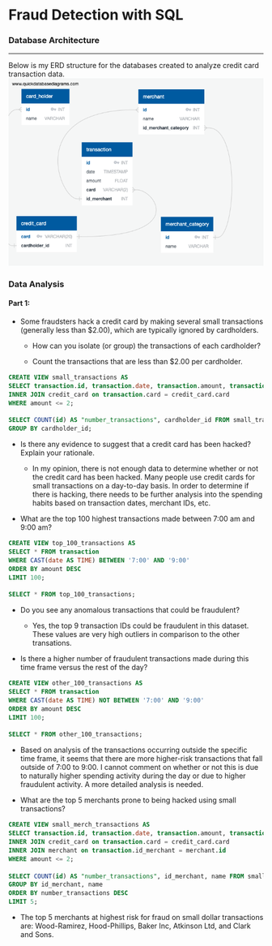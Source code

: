 # Fraud Detection with SQL

### Database Architecture
---
Below is my ERD structure for the databases created to analyze credit card transaction data.
![ERD](ERD-Image.PNG)

### Data Analysis
#### Part 1:
* Some fraudsters hack a credit card by making several small transactions (generally less than $2.00), which are typically ignored by cardholders. 

  * How can you isolate (or group) the transactions of each cardholder?

  * Count the transactions that are less than $2.00 per cardholder.

```SQL
CREATE VIEW small_transactions AS
SELECT transaction.id, transaction.date, transaction.amount, transaction.card, credit_card.cardholder_id FROM transaction
INNER JOIN credit_card on transaction.card = credit_card.card
WHERE amount <= 2;

SELECT COUNT(id) AS "number_transactions", cardholder_id FROM small_transactions
GROUP BY cardholder_id;
```

* Is there any evidence to suggest that a credit card has been hacked? Explain your rationale.
    * In my opinion, there is not enough data to determine whether or not the credit card has been hacked. Many people use credit cards for small transactions on a day-to-day basis. In order to determine if there is hacking, there needs to be further analysis into the spending habits based on transaction dates, merchant IDs, etc.

* What are the top 100 highest transactions made between 7:00 am and 9:00 am?

```SQL
CREATE VIEW top_100_transactions AS
SELECT * FROM transaction
WHERE CAST(date AS TIME) BETWEEN '7:00' AND '9:00'
ORDER BY amount DESC
LIMIT 100;

SELECT * FROM top_100_transactions;
```

  * Do you see any anomalous transactions that could be fraudulent?

    * Yes, the top 9 transaction IDs could be fraudulent in this dataset. These values are very high outliers in comparison to the other transations.

  * Is there a higher number of fraudulent transactions made during this time frame versus the rest of the day?

  ```SQL
  CREATE VIEW other_100_transactions AS
SELECT * FROM transaction
WHERE CAST(date AS TIME) NOT BETWEEN '7:00' AND '9:00'
ORDER BY amount DESC
LIMIT 100;

SELECT * FROM other_100_transactions;
```
  * Based on analysis of the transactions occurring outside the specific time frame, it seems that there are more higher-risk transactions that fall outside of 7:00 to 9:00. I cannot comment on whether or not this is due to naturally higher spending activity during the day or due to higher fraudulent activity. A more detailed analysis is needed.

  * What are the top 5 merchants prone to being hacked using small transactions?

  ```SQL
CREATE VIEW small_merch_transactions AS
SELECT transaction.id, transaction.date, transaction.amount, transaction.card, credit_card.cardholder_id, transaction.id_merchant, merchant.name FROM transaction
INNER JOIN credit_card on transaction.card = credit_card.card
INNER JOIN merchant on transaction.id_merchant = merchant.id
WHERE amount <= 2;

SELECT COUNT(id) AS "number_transactions", id_merchant, name FROM small_merch_transactions
GROUP BY id_merchant, name
ORDER BY number_transactions DESC
LIMIT 5;
  ```

* The top 5 merchants at highest risk for fraud on small dollar transactions are: Wood-Ramirez, Hood-Phillips, Baker Inc, Atkinson Ltd, and Clark and Sons.


